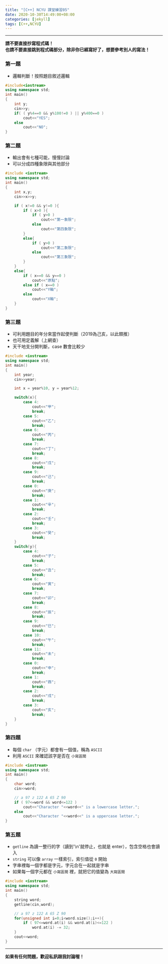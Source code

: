 ```yaml
---
title: "[C++] NCYU 課堂練習05"
date: 2020-10-30T14:49:00+08:00
categories: [jekyll]
tags: [C++,NCYU]
---
```


---
**請不要直接抄寫程式碼！** <br>
**也請不要直接跳到程式碼部分，除非你已經寫好了，想要參考別人的寫法！**

### 第一題

* 邏輯判斷！按照題目敘述邏輯
```c++
#include<iostream>
using namespace std;
int main()
{
    int y;
    cin>>y;
    if( ( y%4==0 && y%100!=0 ) || y%400==0 )
        cout<<"YES";
    else
        cout<<"NO";
}
```

### 第二題

* 輸出會有七種可能，慢慢討論
* 可以分成四種象限與其他部分
```c++
#include <iostream>
using namespace std;
int main()
{
    int x,y;
    cin>>x>>y;

    if ( x!=0 && y!=0 ){
        if ( x>0 ){
            if ( y>0 )
                cout<<"第一象限";
            else
                cout<<"第四象限";
        }
        else{
            if ( y>0 )
                cout<<"第二象限";
            else
                cout<<"第三象限";
        }
    }
    else{
        if ( x==0 && y==0 )
            cout<<"原點";
        else if ( x==0 )
            cout<<"Y軸";
        else
            cout<<"X軸";
    }
}
```

### 第三題

* 可利用題目的年分來當作起使判斷（2019為己亥，以此類推）
* 也可用定義解（上網查）
* 天干地支分開判斷，case 數會比較少
```c++
#include <iostream>
using namespace std;
int main()
{
    int year;
    cin>>year;

    int x = year%10, y = year%12;

    switch(x){
        case 4:
            cout<<"甲";
            break;
        case 5:
            cout<<"乙";
            break;
        case 6:
            cout<<"丙";
            break;
        case 7:
            cout<<"丁";
            break;
        case 8:
            cout<<"戊";
            break;
        case 9:
            cout<<"己";
            break;
        case 0:
            cout<<"庚";
            break;
        case 1:
            cout<<"辛";
            break;
        case 2:
            cout<<"壬";
            break;
        case 3:
            cout<<"癸";
            break;
    }
    switch(y){
        case 4:
            cout<<"子";
            break;
        case 5:
            cout<<"丑";
            break;
        case 6:
            cout<<"寅";
            break;
        case 7:
            cout<<"卯";
            break;
        case 8:
            cout<<"辰";
            break;
        case 9:
            cout<<"巳";
            break;
        case 10:
            cout<<"午";
            break;
        case 11:
            cout<<"未";
            break;
        case 0:
            cout<<"申";
            break;
        case 1:
            cout<<"酉";
            break;
        case 2:
            cout<<"戌";
            break;
        case 3:
            cout<<"亥";
            break;
    }
}
```
### 第四題

* 每個 `char` （字元）都會有一個值，稱為 `ASCII`
* 利用 `ASCII` 來確認該字是否在 `小寫區間`
```c++
#include <iostream>
using namespace std;
int main()
{
    char word;
    cin>>word;

    // a 97 z 122 A 65 Z 90
    if ( 97<=word && word<=122 )
        cout<<"Character "<<word<<" is a lowercase letter.";
    else
        cout<<"Character "<<word<<" is a uppercase letter.";
}
```

### 第五題

* `getline` 為讀一整行的字（讀到'\n'就停止，也就是 enter），包含空格也會讀入
* `string` 可以像 `array` 一樣索引，索引值從 `0` 開始
* 字串裡每一個字都是字元，字元合在一起就是字串
* 如果每一個字元都在 `小寫區間` 裡，就把它的值變為 `大寫區間`
```c++
#include <iostream>
using namespace std;
int main()
{
    string word;
    getline(cin,word);

    // a 97 z 122 A 65 Z 90
    for(unsigned int i=0;i<word.size();i++){
        if ( 97<=word.at(i) && word.at(i)<=122 )
            word.at(i) -= 32;
    }
    cout<<word;
}
```

---
**如果有任何問題，歡迎私訊跟我討論喔！**
